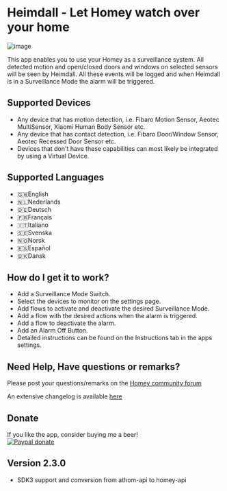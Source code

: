 # Heimdall - Let Homey watch over your home

![image][storebackdrop]

This app enables you to use your Homey as a surveillance system.
All detected motion and open/closed doors and windows on selected sensors will be seen by Heimdall. All these events will be logged and when Heimdall is in a Surveillance Mode the alarm will be triggered.

## Supported Devices
* Any device that has motion detection, i.e. Fibaro Motion Sensor, Aeotec MultiSensor, Xiaomi Human Body Sensor etc.
* Any device that has contact detection, i.e. Fibaro Door/Window Sensor, Aeotec Recessed Door Sensor etc.
* Devices that don't have these capabilities can most likely be integrated by using a Virtual Device.

## Supported Languages
* 🇬🇧English
* 🇳🇱Nederlands
* 🇩🇪Deutsch
* 🇫🇷Français
* 🇮🇹Italiano
* 🇸🇪Svenska
* 🇳🇴Norsk
* 🇪🇸Español
* 🇩🇰Dansk

## How do I get it to work?
* Add a Surveillance Mode Switch.
* Select the devices to monitor on the settings page. 
* Add flows to activate and deactivate the desired Surveillance Mode.
* Add a flow with the desired actions when the alarm is triggered.
* Add a flow to deactivate the alarm.
* Add an Alarm Off Button.
* Detailed instructions can be found on the Instructions tab in the apps settings.

## Need Help, Have questions or remarks?

Please post your questions/remarks on the [Homey community forum](https://community.homey.app/t/134)

An extensive changelog is available [here](https://community.homey.app/t/134/3)
 
## Donate
If you like the app, consider buying me a beer!  
[![Paypal donate][pp-donate-image]][pp-donate-link]

## Version 2.3.0
* SDK3 support and conversion from athom-api to homey-api


[pp-donate-link]: https://www.paypal.me/daneedekruyff
[pp-donate-image]: https://www.paypalobjects.com/webstatic/en_US/i/btn/png/btn_donate_92x26.png
[storebackdrop]: https://raw.githubusercontent.com/daneedk/com.uc.heimdall/beta/assets/images/storebackdrop.png
